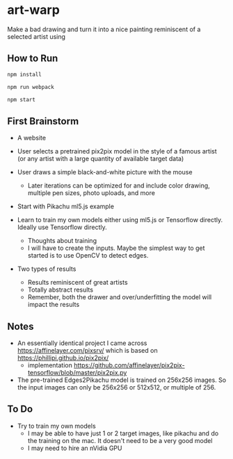 # art-warp

Make a bad drawing and turn it into a nice painting reminiscent of a selected artist using 

## How to Run

```sh
npm install
```

```sh
npm run webpack
```

```sh
npm start
```

## First Brainstorm

- A website
- User selects a pretrained pix2pix model in the style of a famous artist (or any artist with a large quantity of available target data)
- User draws a simple black-and-white picture with the mouse
  - Later iterations can be optimized for and include color drawing, multiple pen sizes, photo uploads, and more
- Start with Pikachu ml5.js example
- Learn to train my own models either using ml5.js or Tensorflow directly. Ideally use Tensorflow directly.
  - Thoughts about training
  - I will have to create the inputs. Maybe the simplest way to get started is to use OpenCV to detect edges.

- Two types of results
  - Results reminiscent of great artists
  - Totally abstract results
  - Remember, both the drawer and over/underfitting the model will impact the results

## Notes

- An essentially identical project I came across https://affinelayer.com/pixsrv/ which is based on https://phillipi.github.io/pix2pix/ 
  - implementation https://github.com/affinelayer/pix2pix-tensorflow/blob/master/pix2pix.py
- The pre-trained Edges2Pikachu model is trained on 256x256 images. So the input images can only be 256x256 or 512x512, or multiple of 256.

## To Do

- Try to train my own models
  - I may be able to have just 1 or 2 target images, like pikachu and do the training on the mac. It doesn't need to be a very good model 
  - I may need to hire an nVidia GPU
